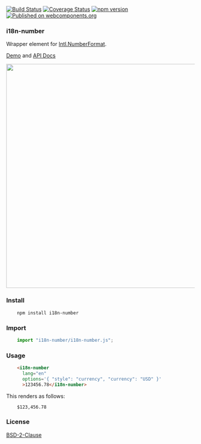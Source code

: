 [![Build Status](https://travis-ci.org/t2ym/i18n-number.svg?branch=master)](https://travis-ci.org/t2ym/i18n-number)
[![Coverage Status](https://coveralls.io/repos/github/t2ym/i18n-number/badge.svg?branch=master&build=26)](https://coveralls.io/github/t2ym/i18n-number?branch=master)
[![npm version](https://badge.fury.io/js/i18n-number.svg)](https://badge.fury.io/js/i18n-number)
[![Published on webcomponents.org](https://img.shields.io/badge/webcomponents.org-published-blue.svg)](https://www.webcomponents.org/element/t2ym/i18n-number)

### i18n-number

Wrapper element for [Intl.NumberFormat](https://developer.mozilla.org/en-US/docs/Web/JavaScript/Reference/Global_Objects/NumberFormat).

[Demo](https://www.webcomponents.org/element/t2ym/i18n-number/demo/demo/index.html) and [API Docs](https://www.webcomponents.org/element/t2ym/i18n-number/elements/i18n-number)

<img src="https://raw.githubusercontent.com/wiki/t2ym/i18n-number/i18n-number-demo.gif" width="600px">

### Install

```
    npm install i18n-number
```

### Import

```js
    import "i18n-number/i18n-number.js";
```

### Usage

```html
    <i18n-number 
      lang="en"
      options='{ "style": "currency", "currency": "USD" }' 
      >123456.78</i18n-number>
```

This renders as follows:

```
    $123,456.78
```

### License

[BSD-2-Clause](https://github.com/t2ym/i18n-number/blob/master/LICENSE.md)
